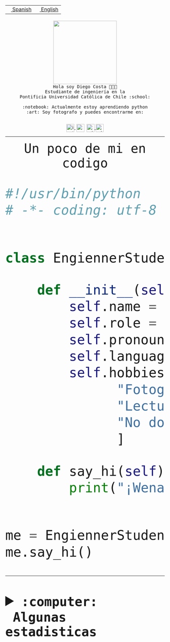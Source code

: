 <table border="0"  align="right">
 <tr><td><a href="README.md"><img src="https://upload.wikimedia.org/wikipedia/commons/thumb/8/89/Bandera_de_Espa%C3%B1a.svg/1200px-Bandera_de_Espa%C3%B1a.svg.png" height="10"> Spanish</a></td>
 <td><a href="README.en.md"><img src="https://upload.wikimedia.org/wikipedia/commons/a/a4/Flag_of_the_United_States.svg" height="10"> English</a></td></tr>
</table><br><br><br>


<p align="center">
  <img src="https://github.com/diegocostares/diegocostares/blob/main/Images/aaa2.gif?raw=true" height="200px">
  <br><samp>
    Hola soy Diego Costa 👨🏻‍💻<br>
    Estudiante de ingeniería en la <br>
    Pontificia Universidad Católica de Chile :school:<br>
  <br>
    :notebook: Actualmente estoy aprendiendo python <br>
    :art: Soy fotografo y puedes encontrarme en: <br>
  <br></samp>
  
</p>

<p align="center">
   <a href="https://instagram.com/diegocosta_no" target="blank">
    <img 
    align="center" src="https://cdn.jsdelivr.net/npm/simple-icons@3.0.1/icons/instagram.svg" alt="instagram" height="25px" width="25px" />
  </a>
  <a style="border: 3px solid; color: white;"href="https://t.me/diegocosta_no" target="blank">
  <img
  align="center" alt="Telegram" width="25px" src="https://icons-for-free.com/iconfiles/png/512/Telegram-1324888767380505522.png" />
</a>
<a href="https://api.whatsapp.com/send?phone=56971897835&text=Hola!" target="blank">
  <img
  align="center" alt="wtsp" width="25px" src="https://img.icons8.com/pastel-glyph/2x/whatsapp--v2.png" />
</a>
<a href="https://www.linkedin.com/in/diego-costa-786249213/" target="blank">
  <img
  align="center" alt="wtsp" width="25px" src="https://img.icons8.com/metro/452/linkedin.png" />
</a>

  </a>
</p>

---


<p align="center"><font size="25"><samp>Un poco de mi en codigo</samp></front></p>


```python
#!/usr/bin/python
# -*- coding: utf-8 -*-


class EngiennerStudent:

    def __init__(self):
        self.name = "Diego Costa"
        self.role = "Estudiante"
        self.pronouns = "he/him"
        self.language_spoken = ["es_CL", "en_US"]
        self.hobbies = [
              "Fotografia",
              "Lectura",
              "No dormir",
              ]

    def say_hi(self):
        print("¡Wena mundo!")


me = EngiennerStudent()
me.say_hi()
```
---
<details>
  <summary><b><samp>:computer: &nbsp;Algunas estadisticas</samp></b></summary>
  <br/></p>

<!--START_SECTION:waka-->
![Code Time](http://img.shields.io/badge/Code%20Time-624%20hrs%2018%20mins-blue)

**Soy nocturno 🦉** 

```text
🌞 Mañana     7 commits      ░░░░░░░░░░░░░░░░░░░░░░░░░   1.56% 
🌆 Día        132 commits    ███████░░░░░░░░░░░░░░░░░░   29.4% 
🌃 Tarde      176 commits    █████████░░░░░░░░░░░░░░░░   39.2% 
🌙 Noche      134 commits    ███████░░░░░░░░░░░░░░░░░░   29.84%

```
📅 **Soy más productivo los Miércoles** 

```text
Lunes        30 commits     █░░░░░░░░░░░░░░░░░░░░░░░░   6.68% 
Martes       49 commits     ██░░░░░░░░░░░░░░░░░░░░░░░   10.91% 
Miércoles    129 commits    ███████░░░░░░░░░░░░░░░░░░   28.73% 
Jueves       55 commits     ███░░░░░░░░░░░░░░░░░░░░░░   12.25% 
Viernes      26 commits     █░░░░░░░░░░░░░░░░░░░░░░░░   5.79% 
Sábado       66 commits     ███░░░░░░░░░░░░░░░░░░░░░░   14.7% 
Domingo      94 commits     █████░░░░░░░░░░░░░░░░░░░░   20.94%

```


📊 **Esta semana me dediqué a** 

```text
🐱‍💻 Proyectos: 
Test                     1 hr 43 mins        ███████████████████░░░░░░   76.16% 
Oneconverter             23 mins             ████░░░░░░░░░░░░░░░░░░░░░   17.05% 
Unknown Project          8 mins              █░░░░░░░░░░░░░░░░░░░░░░░░   6.47% 
PautaT0-2022-2           0 secs              ░░░░░░░░░░░░░░░░░░░░░░░░░   0.33%

```


 Last Updated on 28/08/2022 05:00:27 UTC
<!--END_SECTION:waka-->
  
  

<p align="center"> <img src="https://github-readme-stats.vercel.app/api?username=diegocostares&show_icons=true&theme=ayu-mirage" alt="abhisheknaiidu" /></p>
 
</details>
